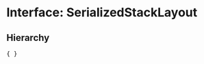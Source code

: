 # Interface: SerializedStackLayout

## Hierarchy

<Hierarchy
  :extend="{name: 'SerializedUINode', link: './serialized-ui-node'}"
/>

<pre>
{ }
</pre>

<script setup>
import Ref from '../../../../../components/api/Ref.vue';
import Hierarchy from '../../../../../components/api/hierarchy.vue';
</script>
